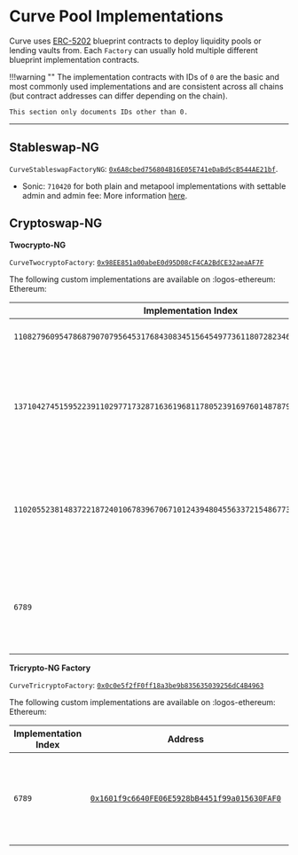 <h1>Curve Pool Implementations</h1>

Curve uses [ERC-5202](https://eips.ethereum.org/EIPS/eip-5202) blueprint contracts to deploy liquidity pools or lending vaults from. Each `Factory` can usually hold multiple different blueprint implementation contracts.

!!!warning ""
    The implementation contracts with IDs of `0` are the basic and most commonly used implementations and are consistent across all chains (but contract addresses can differ depending on the chain).

    This section only documents IDs other than 0.

---

## **Stableswap-NG**

`CurveStableswapFactoryNG`: [`0x6A8cbed756804B16E05E741eDaBd5cB544AE21bf`](https://etherscan.io/address/0x6A8cbed756804B16E05E741eDaBd5cB544AE21bf). 

- Sonic: `710420` for both plain and metapool implementations with settable admin and admin fee: More information [here](../stableswap-exchange/stableswap-ng/implementations/custom1.md).

## **Cryptoswap-NG**

**Twocrypto-NG**

`CurveTwocryptoFactory`: [`0x98EE851a00abeE0d95D08cF4CA2BdCE32aeaAF7F`](https://etherscan.io/address/0x98EE851a00abeE0d95D08cF4CA2BdCE32aeaAF7F)

The following custom implementations are available on :logos-ethereum: Ethereum:

| Implementation Index | Address | Description |
| -------------------- | ------- | ----------- |
| `110827960954786879070795645317684308345156454977361180728234664032152099907574` | [`0x82c251317ede0514302EEE1aD48f838a7A6EcE2F`](https://etherscan.io/address/0x82c251317ede0514302EEE1aD48f838a7A6EcE2F) | TwoCrypto (0% DAO fee) — for yb pools |
| `13710427451595223911029771732871636196811780523916976014878790826087297352222` | [`0x3B0df55A2c64Ac7A3ada784eEA0898F0FD3cF17e`](https://etherscan.io/address/0x3B0df55A2c64Ac7A3ada784eEA0898F0FD3cF17e) | TwoCrypto (25% DAO fee) — for FX where the asset issuer will be the main source of LP and donations |
| `110205523814837221872401067839670671012439480455633721548677383351514213591649` | [`0xD1FAeCA80d6FDd1DF4CBcCe4b2551b6Ee63Ae3D6`](https://etherscan.io/address/0xD1FAeCA80d6FDd1DF4CBcCe4b2551b6Ee63Ae3D6) | TwoCrypto (50% DAO fee) — for FX / regular pairs (where donations may stream from within Curve protocol) |
| `6789` | [`0xeC1045809e383811Cc74B3D25219e1607A5f32dC`](https://etherscan.io/address/0xeC1045809e383811Cc74B3D25219e1607A5f32dC) | alternative implementation with settable admin fee for two/tricrypto (deafult admin fee remains at 50%) |


**Tricrypto-NG Factory**

`CurveTricryptoFactory`: [`0x0c0e5f2fF0ff18a3be9b835635039256dC4B4963`](https://etherscan.io/address/0x0c0e5f2fF0ff18a3be9b835635039256dC4B4963)

The following custom implementations are available on :logos-ethereum: Ethereum:

| Implementation Index | Address | Description |
| -------------------- | ------- | ----------- |
| `6789` | [`0x1601f9c6640FE06E5928bB4451f99a015630FAF0`](https://etherscan.io/address/0x1601f9c6640FE06E5928bB4451f99a015630FAF0) | alternative implementation with settable admin fee for two/tricrypto (default admin fee remains at 50%) |

